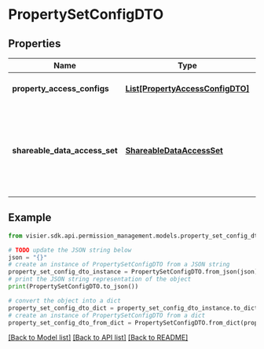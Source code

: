 # PropertySetConfigDTO


## Properties

Name | Type | Description | Notes
------------ | ------------- | ------------- | -------------
**property_access_configs** | [**List[PropertyAccessConfigDTO]**](PropertyAccessConfigDTO.md) | The data access for a property. | [optional] 
**shareable_data_access_set** | [**ShareableDataAccessSet**](ShareableDataAccessSet.md) | A shareable data access set. Shareable data access sets may be linked in multiple permissions. | [optional] 

## Example

```python
from visier.sdk.api.permission_management.models.property_set_config_dto import PropertySetConfigDTO

# TODO update the JSON string below
json = "{}"
# create an instance of PropertySetConfigDTO from a JSON string
property_set_config_dto_instance = PropertySetConfigDTO.from_json(json)
# print the JSON string representation of the object
print(PropertySetConfigDTO.to_json())

# convert the object into a dict
property_set_config_dto_dict = property_set_config_dto_instance.to_dict()
# create an instance of PropertySetConfigDTO from a dict
property_set_config_dto_from_dict = PropertySetConfigDTO.from_dict(property_set_config_dto_dict)
```
[[Back to Model list]](../README.md#documentation-for-models) [[Back to API list]](../README.md#documentation-for-api-endpoints) [[Back to README]](../README.md)


